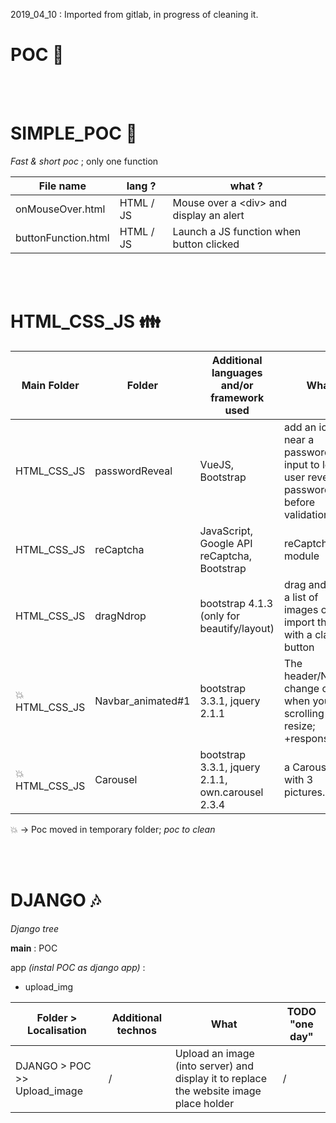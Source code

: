 2019_04_10 : Imported from gitlab, in progress of cleaning it.

POC :thought_balloon:
=======

<br/><br/>

SIMPLE_POC :dizzy:
=======
_Fast & short poc_ ; only one function

File name | lang ? | what ?
----| ----| ----
onMouseOver.html | HTML / JS | Mouse over a \<div> and display an alert
buttonFunction.html | HTML / JS | Launch a JS function when button clicked



<br/><br/>

HTML_CSS_JS :family:
=======

Main Folder | Folder | Additional languages and/or framework used | What | TODO "one day"
 ---- | ---- | ---- | ----| ----
HTML_CSS_JS | passwordReveal | VueJS, Bootstrap | add an icons near a password input to let the user reveal his password before validation | /
HTML_CSS_JS | reCaptcha | JavaScript, Google API reCaptcha, Bootstrap | reCaptcha module | /
HTML_CSS_JS | dragNdrop | bootstrap 4.1.3 (only for beautify/layout) | drag and drop a list of images or import them with a classic button | /
:collision:HTML_CSS_JS | Navbar_animated#1 | bootstrap 3.3.1, jquery 2.1.1 | The header/Navbar change color when you start scrolling and resize; +responsive | Change from bootstrap 331 to 4xx; **almost done, see file b4_navbar.html**
:collision:HTML_CSS_JS | Carousel | bootstrap 3.3.1, jquery 2.1.1, own.carousel 2.3.4 | a Carousel with 3 pictures...


:collision: -> Poc moved in temporary folder; _poc to clean_

<br/><br/>

DJANGO :notes:
=======
_Django tree_

**main** : POC

app _(instal POC as django app)_ :
- upload_img

Folder > Localisation | Additional technos | What | TODO "one day"
---- | ---- | ---- | ----
DJANGO > POC >> Upload_image | / | Upload an image (into server) and display it to replace the website image place holder | /
